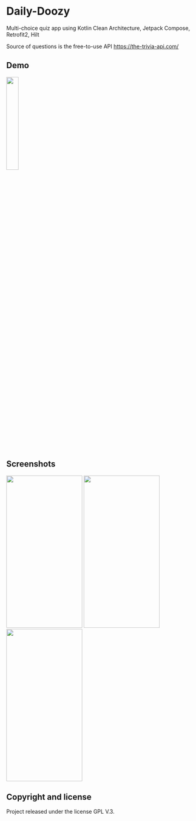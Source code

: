 # Daily-Doozy
Multi-choice quiz app using Kotlin Clean Architecture, Jetpack Compose, Retrofit2, Hilt

Source of questions is the free-to-use API https://the-trivia-api.com/

## Demo

<img src="https://user-images.githubusercontent.com/9675246/184323065-c2b998e7-de7e-493b-9fd9-7233a215a5c7.gif" width="25%" height="25%"/>

## Screenshots

<p float="left">
  <img src="https://user-images.githubusercontent.com/9675246/184326246-17d80280-f3f8-45fc-992b-b740f0d69f60.jpg" width="200" height="400" />
   <img src="https://user-images.githubusercontent.com/9675246/184326508-551d0590-1d55-46d0-ba00-b550fbeb53a5.jpg" width="200" height="400" />
    <img src="https://user-images.githubusercontent.com/9675246/184326257-ba2e8cb9-a8af-4fbd-9efb-8ca06907e6d5.jpg" width="200" height="400" />
    
## Copyright and license

Project released under the license GPL V.3.
